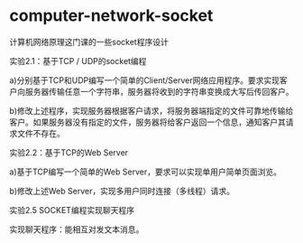 # computer-network-socket
计算机网络原理这门课的一些socket程序设计

实验2.1：基于TCP / UDP的socket编程

a)分别基于TCP和UDP编写一个简单的Client/Server网络应用程序。要求实现客户向服务器传输任意一个字符串，服务器将收到的字符串变换成大写后传回客户。

b)修改上述程序，实现服务器根据客户请求，将服务器端指定的文件可靠地传输给客户。如果服务器没有指定的文件，服务器将给客户返回一个信息，通知客户其请求文件不存在。

实验2.2：基于TCP的Web Server

a)基于TCP编写一个简单的Web Server，要求可以实现单用户简单页面浏览。

b)修改上述Web Server，实现多用户同时连接（多线程）请求。

实验2.5  SOCKET编程实现聊天程序 

实现聊天程序：能相互对发文本消息。

